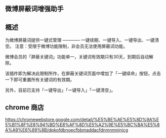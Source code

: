 ## 微博屏蔽词增强助手
## 概述
为微博屏蔽词提供一键式管理 ———— 一键续期、一键导入、一键导出、一键清空。 注意：受限于微博功能限制，非会员无法使用屏蔽词功能。

微博会员的「屏蔽关键词」功能单一，关键词有效期只有30天，到期后自动解除。

该插件即为解决此限制所作，在屏蔽关键词页面中增加了「一键续命」按钮，点击一下即可重置所有关键词的有效期。

另外，目前已支持「一键导出」「一键导入」「一键清空」。

## chrome 商店
https://chromewebstore.google.com/detail/%E5%BE%AE%E5%8D%9A%E5%B1%8F%E8%94%BD%E8%AF%8D%E5%A2%9E%E5%BC%BA%E5%8A%A9%E6%89%8B/dpkofdbnoecfbbmaddacfdnmnmnjnjcg 
